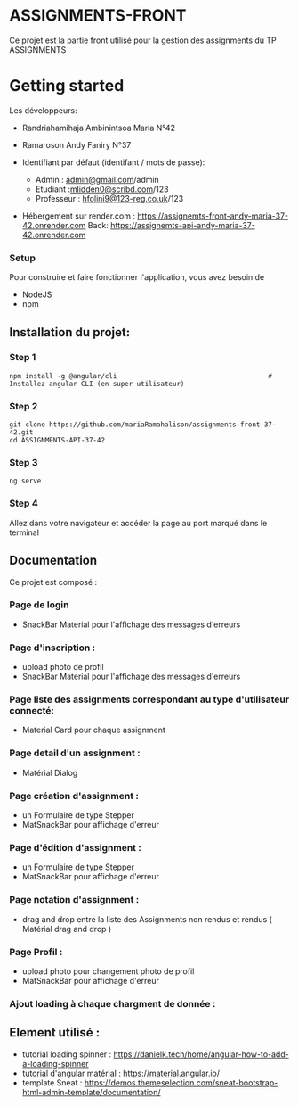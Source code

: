 # ASSIGNMENTS-FRONT

Ce projet est la partie front utilisé pour la gestion des assignments du TP ASSIGNMENTS 

# Getting started 
Les développeurs: 
- Randriahamihaja Ambinintsoa Maria N°42
- Ramaroson Andy Faniry N°37  

- Identifiant par défaut (identifant / mots de passe):
  - Admin : admin@gmail.com/admin
  - Etudiant :mlidden0@scribd.com/123
  - Professeur : hfolini9@123-reg.co.uk/123

- Hébergement sur render.com  : https://assignemts-front-andy-maria-37-42.onrender.com
Back: https://assignemts-api-andy-maria-37-42.onrender.com

### Setup
Pour construire et faire fonctionner l'application, vous avez besoin de

* NodeJS 
* npm

## Installation du projet:

### Step 1
```shell
npm install -g @angular/cli                                      # Installez angular CLI (en super utilisateur)
```

### Step 2
```shell
git clone https://github.com/mariaRamahalison/assignments-front-37-42.git
cd ASSIGNMENTS-API-37-42
```

### Step 3
```shell
ng serve
```

### Step 4
Allez dans votre navigateur et accéder la page au port marqué dans le terminal 

## Documentation 
Ce projet est composé :
### Page de login 
- SnackBar Material pour l'affichage des messages d'erreurs 

### Page d'inscription :
- upload photo de profil
- SnackBar Material pour l'affichage des messages d'erreurs

### Page liste des assignments correspondant au type d'utilisateur connecté:
- Material Card pour chaque assignment 

### Page detail d'un assignment :
- Matérial Dialog 

### Page création d'assignment :
- un Formulaire de type Stepper 
- MatSnackBar pour affichage d'erreur 

### Page d'édition d'assignment :
- un Formulaire de type Stepper 
- MatSnackBar pour affichage d'erreur 

### Page notation d'assignment :
- drag and drop entre la liste des Assignments non rendus et rendus ( Matérial drag and drop )

### Page Profil :
- upload photo pour changement photo de profil 
- MatSnackBar pour affichage d'erreur 

### Ajout loading à chaque chargment de donnée : 


## Element utilisé : 
- tutorial loading spinner : https://danielk.tech/home/angular-how-to-add-a-loading-spinner
- tutorial d'angular matérial : https://material.angular.io/
- template Sneat : https://demos.themeselection.com/sneat-bootstrap-html-admin-template/documentation/ 
